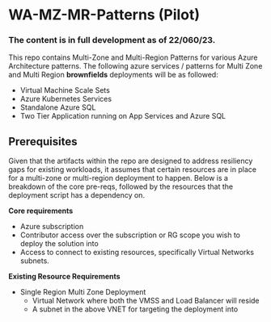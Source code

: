 # WA-MZ-MR-Patterns (Pilot)


### The content is in full development as of 22/060/23. 

This repo contains Multi-Zone and Multi-Region Patterns for various Azure Architecture patterns. The following azure services / patterns for Multi Zone and Multi Region **brownfields** deployments will be as followed:

- Virtual Machine Scale Sets
- Azure Kubernetes Services
- Standalone Azure SQL
- Two Tier Application running on App Services and Azure SQL


## Prerequisites

Given that the artifacts within the repo are designed to address resiliency gaps for existing workloads, it assumes that certain resources are in place for a multi-zone or multi-region deployment to happen. Below is a breakdown of the core pre-reqs, followed by the resources that the deployment script has a dependency on.

**Core requirements**
- Azure subscription
- Contributor access over the subscription or RG scope you wish to deploy the solution into
- Access to connect to existing resources, specifically Virtual Networks subnets.

**Existing Resource Requirements**

- Single Region Multi Zone Deployment
    - Virtual Network where both the VMSS and Load Balancer will reside
    - A subnet in the above VNET for targeting the deployment into